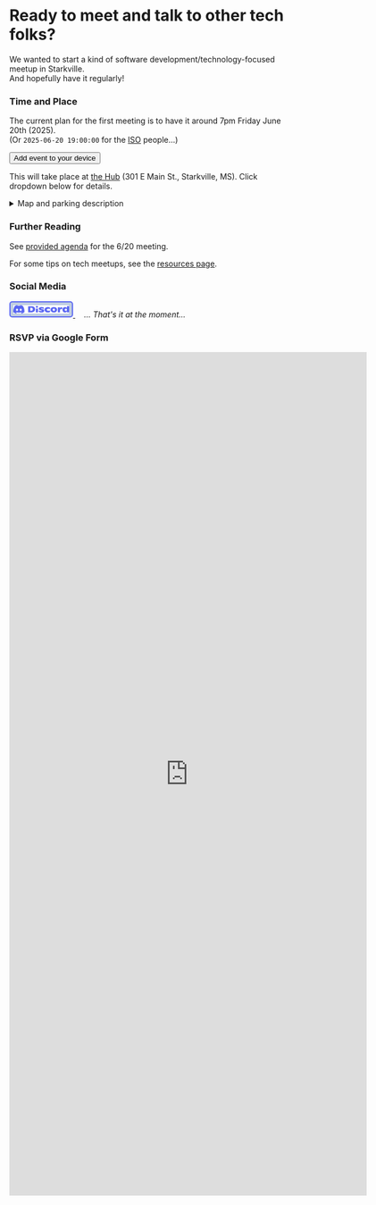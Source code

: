 # Ready to meet and talk to other tech folks?

We wanted to start a kind of software development/technology-focused meetup in Starkville.  
And hopefully have it regularly!

### Time and Place
The current plan for the first meeting is to have it around 7pm Friday June 20th (2025).  
(Or `2025-06-20 19:00:00` for the [ISO](https://en.wikipedia.org/wiki/ISO_8601) people...)

<link rel="stylesheet" href="styles/buttons.css">
<a href="https://calendar.online/event/page/affe1c35f76a8e227221d5721b365b1509a4127d3cbc7ccf95" target="_blank">
<button id="myButton">Add event to your device</button>
</a>


This will take place at [the Hub](https://coworkmsu.com/) (301 E Main St., Starkville, MS).  Click dropdown below for details.

<details>
<summary> Map and parking description </summary>
The parking lot is in the back (north side), and you can get to it either from east side or the northwest side of the building.  </br>
Door entrances are on the north side (parking lot) and south side of the building. </br>
If you come in from the north/parking lot, you will need to go down the stairs.
<div style="max-width:100%;list-style:none; transition: none;overflow:hidden;width:500px;height:500px;"><div id="embed-ded-map-canvas" style="height:100%; width:100%;max-width:100%;"><iframe style="height:100%;width:100%;border:0;" frameborder="0" src="https://www.google.com/maps/embed/v1/search?q=The+Hub,+North+Jackson+Street,+Starkville,+MS,+USA&key=AIzaSyBFw0Qbyq9zTFTd-tUY6dZWTgaQzuU17R8"></iframe></div><a class="our-googlemap-code" href="https://kbj9qpmy.com/hrn" id="make-map-infor-mation">Hosting Right Now</a><style>#embed-ded-map-canvas img{max-height:none;max-width:none!important;background:none!important;}</style></div><!-- map code from https://www.embed-map.com/ -->
</details>

### Further Reading

See [provided agenda](agenda_2025-06-20.md) for the 6/20 meeting.

For some tips on tech meetups, see the [resources page](resources.md).

### Social Media
<style>
#discord-button {
        padding: 5px;
        background-color: #bfcde0;
  border: 2px solid #5865f2;
  border-radius: 5px;
}
#discord-button:hover {
  transition-duration: 0.4s;
  background-color:rgb(130, 169, 223);
  /* color: #brown; */
}

</style>

<a href="https://discord.gg/mQwu7K9dnG">
<img id="discord-button" src="images/Discord-Logo-Blurple.svg" width="100"> </img>
</a>
 &nbsp; &nbsp; <i>... That's it at the moment...</i>

### RSVP via Google Form

<iframe src="https://docs.google.com/forms/d/e/1FAIpQLSeCNMQq9gpQ9c4j0FoePZnn3p64Ku4702QXTFH4ZQCN1nKIHQ/viewform?embedded=true" width="640" height="1511" frameborder="0" marginheight="0" marginwidth="0">Loading…</iframe>
